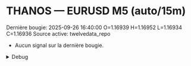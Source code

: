 # THANOS — EURUSD M5 (auto/15m)
Dernière bougie: 2025-09-26 16:40:00  O=1.16939  H=1.16952  L=1.16934  C=1.16936
Source active: twelvedata_repo

- Aucun signal sur la dernière bougie.

<details><summary>Debug</summary>

- TD_API_KEY manquant.

</details>